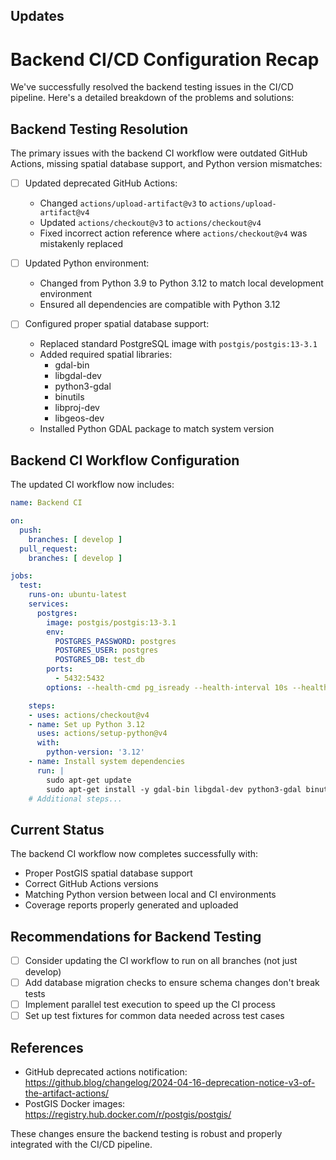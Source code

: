 ## Updates
# Backend CI/CD Configuration Recap

We've successfully resolved the backend testing issues in the CI/CD pipeline. Here's a detailed breakdown of the problems and solutions:

## Backend Testing Resolution
The primary issues with the backend CI workflow were outdated GitHub Actions, missing spatial database support, and Python version mismatches:

- [ ] Updated deprecated GitHub Actions:
  - Changed `actions/upload-artifact@v3` to `actions/upload-artifact@v4`
  - Updated `actions/checkout@v3` to `actions/checkout@v4`
  - Fixed incorrect action reference where `actions/checkout@v4` was mistakenly replaced

- [ ] Updated Python environment:
  - Changed from Python 3.9 to Python 3.12 to match local development environment
  - Ensured all dependencies are compatible with Python 3.12

- [ ] Configured proper spatial database support:
  - Replaced standard PostgreSQL image with `postgis/postgis:13-3.1`
  - Added required spatial libraries:
    - gdal-bin
    - libgdal-dev
    - python3-gdal
    - binutils
    - libproj-dev
    - libgeos-dev
  - Installed Python GDAL package to match system version

## Backend CI Workflow Configuration
The updated CI workflow now includes:

```yaml
name: Backend CI

on:
  push:
    branches: [ develop ]
  pull_request:
    branches: [ develop ]

jobs:
  test:
    runs-on: ubuntu-latest
    services:
      postgres:
        image: postgis/postgis:13-3.1
        env:
          POSTGRES_PASSWORD: postgres
          POSTGRES_USER: postgres
          POSTGRES_DB: test_db
        ports:
          - 5432:5432
        options: --health-cmd pg_isready --health-interval 10s --health-timeout 5s --health-retries 5

    steps:
    - uses: actions/checkout@v4
    - name: Set up Python 3.12
      uses: actions/setup-python@v4
      with:
        python-version: '3.12'
    - name: Install system dependencies
      run: |
        sudo apt-get update
        sudo apt-get install -y gdal-bin libgdal-dev python3-gdal binutils libproj-dev libgeos-dev
    # Additional steps...
```

## Current Status
The backend CI workflow now completes successfully with:
- Proper PostGIS spatial database support
- Correct GitHub Actions versions
- Matching Python version between local and CI environments
- Coverage reports properly generated and uploaded

## Recommendations for Backend Testing
- [ ] Consider updating the CI workflow to run on all branches (not just develop)
- [ ] Add database migration checks to ensure schema changes don't break tests
- [ ] Implement parallel test execution to speed up the CI process
- [ ] Set up test fixtures for common data needed across test cases

## References
* GitHub deprecated actions notification: https://github.blog/changelog/2024-04-16-deprecation-notice-v3-of-the-artifact-actions/
* PostGIS Docker images: https://registry.hub.docker.com/r/postgis/postgis/

These changes ensure the backend testing is robust and properly integrated with the CI/CD pipeline.

